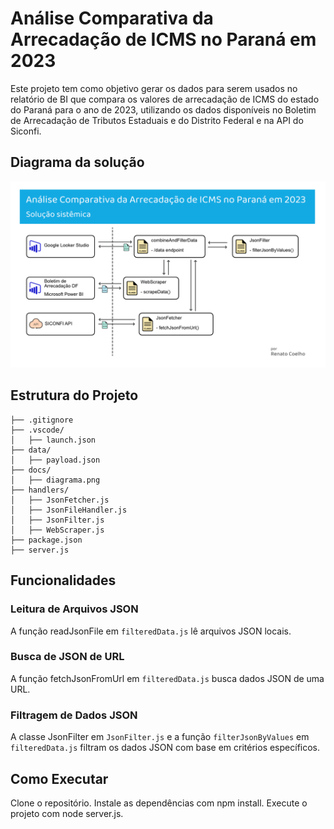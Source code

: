 # Análise Comparativa da Arrecadação de ICMS no Paraná em 2023
Este projeto tem como objetivo gerar os dados para serem usados no relatório de BI que compara os valores de 
arrecadação de ICMS do estado do Paraná para o ano de 2023, utilizando os dados disponíveis no Boletim de 
Arrecadação de Tributos Estaduais e do Distrito Federal e na API do Siconfi.

## Diagrama da solução
![Imagem do diagrama da Solução sistêmica](/docs/diagrama.png)

## Estrutura do Projeto
```
├── .gitignore
├── .vscode/
│   ├── launch.json
├── data/
│   ├── payload.json
├── docs/
│   ├── diagrama.png
├── handlers/
│   ├── JsonFetcher.js
│   ├── JsonFileHandler.js
│   ├── JsonFilter.js
│   ├── WebScraper.js
├── package.json
├── server.js
```

## Funcionalidades
### Leitura de Arquivos JSON
A função readJsonFile em ```filteredData.js``` lê arquivos JSON locais.

### Busca de JSON de URL
A função fetchJsonFromUrl em ```filteredData.js``` busca dados JSON de uma URL.

### Filtragem de Dados JSON
A classe JsonFilter em ```JsonFilter.js``` e a função ```filterJsonByValues``` em ```filteredData.js``` filtram os dados JSON com base em critérios específicos.

## Como Executar
Clone o repositório.
Instale as dependências com npm install.
Execute o projeto com node server.js.


